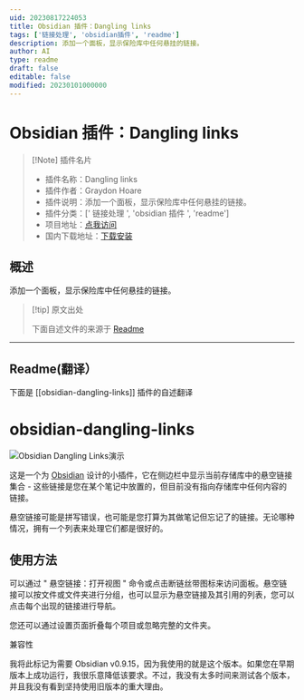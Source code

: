 ```yaml
---
uid: 20230817224053
title: Obsidian 插件：Dangling links
tags: ['链接处理', 'obsidian插件', 'readme']
description: 添加一个面板，显示保险库中任何悬挂的链接。
author: AI
type: readme
draft: false
editable: false
modified: 20230101000000
---
```


# Obsidian 插件：Dangling links

> [!Note] 插件名片
> - 插件名称：Dangling links
> - 插件作者：Graydon Hoare
> - 插件说明：添加一个面板，显示保险库中任何悬挂的链接。
> - 插件分类：[' 链接处理 ', 'obsidian 插件 ', 'readme']
> - 项目地址：[点我访问](https://github.com/graydon/obsidian-dangling-links)
> - 国内下载地址：[下载安装](https://pkmer.cn/products/plugin/pluginMarket/?obsidian-dangling-links)

## 概述

添加一个面板，显示保险库中任何悬挂的链接。

> [!tip] 原文出处
>
>下面自述文件的来源于 [Readme](https://ghproxy.net/https://raw.githubusercontent.com/graydon/obsidian-dangling-links/main/README.md)

---

## Readme(翻译）

下面是 [[obsidian-dangling-links]] 插件的自述翻译

# obsidian-dangling-links

![Obsidian Dangling Links演示](assets/overview.gif?raw=true)

这是一个为 [Obsidian](http://obsidian.md) 设计的小插件，它在侧边栏中显示当前存储库中的悬空链接集合 - 这些链接是您在某个笔记中放置的，但目前没有指向存储库中任何内容的链接。

悬空链接可能是拼写错误，也可能是您打算为其做笔记但忘记了的链接。无论哪种情况，拥有一个列表来处理它们都是很好的。

## 使用方法

可以通过 " 悬空链接：打开视图 " 命令或点击断链丝带图标来访问面板。悬空链接可以按文件或文件夹进行分组，也可以显示为悬空链接及其引用的列表，您可以点击每个出现的链接进行导航。

您还可以通过设置页面折叠每个项目或忽略完整的文件夹。

兼容性

我将此标记为需要 Obsidian v0.9.15，因为我使用的就是这个版本。如果您在早期版本上成功运行，我很乐意降低该要求。不过，我没有太多时间来测试各个版本，并且我没有看到坚持使用旧版本的重大理由。
